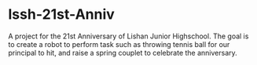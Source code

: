 # lssh-21st-Anniv

A project for the 21st Anniversary of Lishan Junior Highschool. The goal is to create a robot 
to perform task such as throwing tennis ball for our principal to hit, and raise a spring couplet 
to celebrate the anniversary.
